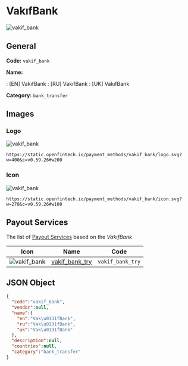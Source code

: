 
# VakıfBank 
![vakif_bank](https://static.openfintech.io/payment_methods/vakif_bank/logo.svg?w=400&c=v0.59.26#w200)  

## General 
**Code:** `vakif_bank` 
 
**Name:** 
 
:	[EN] VakıfBank 
:	[RU] VakıfBank 
:	[UK] VakıfBank 
 
**Category:** `bank_transfer` 
 

## Images 

### Logo 
![vakif_bank](https://static.openfintech.io/payment_methods/vakif_bank/logo.svg?w=400&c=v0.59.26#w200)  

```
https://static.openfintech.io/payment_methods/vakif_bank/logo.svg?w=400&c=v0.59.26#w200
```  

### Icon 
![vakif_bank](https://static.openfintech.io/payment_methods/vakif_bank/icon.svg?w=278&c=v0.59.26#w100)  

```
https://static.openfintech.io/payment_methods/vakif_bank/icon.svg?w=278&c=v0.59.26#w100
```  

## Payout Services 
 
The list of [Payout Services](/payout-services/) based on the _VakıfBank_ 

|Icon|Name|Code| 
|:---:|:---:|:---:| 
|![vakif_bank](https://static.openfintech.io/payout_methods/vakif_bank/icon.png?w=278&c=v0.59.26#w40) |[vakif_bank_try](/payout-services/vakif_bank_try/)|`vakif_bank_try`| 
 

## JSON Object 

```json
{
  "code":"vakif_bank",
  "vendor":null,
  "name":{
    "en":"Vak\u0131fBank",
    "ru":"Vak\u0131fBank",
    "uk":"Vak\u0131fBank"
  },
  "description":null,
  "countries":null,
  "category":"bank_transfer"
}
```  
